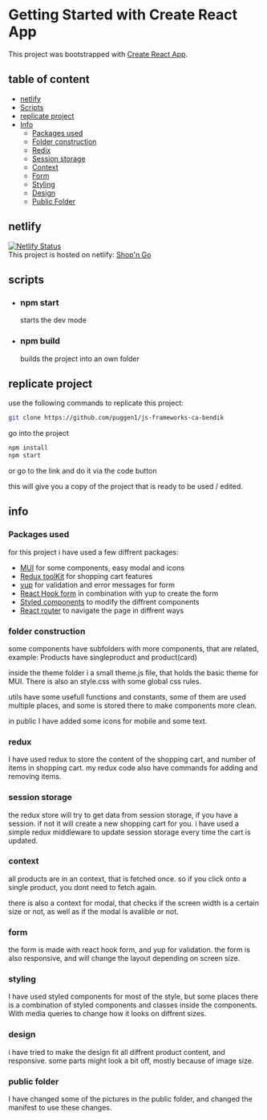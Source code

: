 # Getting Started with Create React App

This project was bootstrapped with [Create React App](https://github.com/facebook/create-react-app).

## table of content
  - [netlify](#netlify)
  - [Scripts](#scripts)
  - [replicate project](#replicate-project)
  - [Info](#info)
    - [Packages used](#packages-used)
    - [Folder construction](#folder-construction)
    - [Redix](#redux)
    - [Session storage](#session-storage)
    - [Context](#context)
    - [Form](#form)
    - [Styling](#styling)
    - [Design](#design)
    - [Public Folder](#public-folder)

## netlify
[![Netlify Status](https://api.netlify.com/api/v1/badges/8cc08b4d-c167-40d0-8138-cd623b4eec8f/deploy-status)](https://app.netlify.com/sites/shopngo/deploys) <br/>
This project is hosted on netlify: [Shop'n Go](https://shopngo.netlify.app)




## scripts

- ### npm start

  starts the dev mode

- ### npm build

  builds the project into an own folder

## replicate project

use the following commands to replicate this project:

```bash
git clone https://github.com/puggen1/js-frameworks-ca-bendik
```
go into the project
```bash
npm install
npm start
```
or go to the link and do it via the code button

this will give you a copy of the project that is ready to be used / edited.

## info

### Packages used

for this project i have used a few diffrent packages:

- [MUI](https://mui.com/) for some components, easy modal and icons
- [Redux toolKit](https://redux-toolkit.js.org/) for shopping cart features
- [yup](https://www.npmjs.com/package/yup) for validation and error messages for form
- [React Hook form](https://react-hook-form.com/) in combination with yup to create the form
- [Styled components](https://styled-components.com/) to modify the diffrent components
- [React router](https://reactrouter.com/en/main) to navigate the page in diffrent ways

### folder construction

some components have subfolders with more components, that are related, example: Products have singleproduct and product(card)

inside the theme folder i a small theme.js file, that holds the basic theme for MUI. There is also an style.css with some global css rules.

utils have some usefull functions and constants, some of them are used multiple places, and some is stored there to make components more clean.

in public I have added some icons for mobile and some text.

### redux

I have used redux to store the content of the shopping cart, and number of items in shopping cart.
my redux code also have commands for adding and removing items.

### session storage

the redux store will try to get data from session storage, if you have a session. if not it will create a new shopping cart for you. i have used a simple redux middleware to update session storage every time the cart is updated.

### context

all products are in an context, that is fetched once. so if you click onto a single product, you dont need to fetch again.

there is also a context for modal, that checks if the screen width is a certain size or not, as well as if the modal is avalible or not.

### form

the form is made with react hook form, and yup for validation. the form is also responsive, and will change the layout depending on screen size.

### styling

I have used styled components for most of the style, but some places there is a combination of styled components and classes inside the components. With media queries to change how it looks on diffrent sizes.

### design

i have tried to make the design fit all diffrent product content, and responsive. some parts might look a bit off, mostly because of image size.


### public folder
I have changed some of the pictures in the public folder, and changed the manifest to use these changes.



